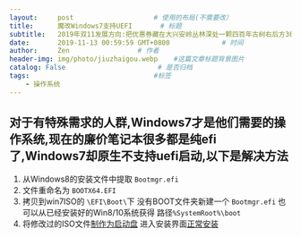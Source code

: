```yaml
---
layout:     post                    # 使用的布局(不需要改）
title:      魔改Windows7支持UEFI       # 标题
subtitle:   2019年双11发展方向:把优惠券藏在大兴安岭丛林深处一颗四百年古树右后方300英尺的刘姓土拨鼠家的车库里，在2小时内找到土拨鼠一家并在车库前合影留念，即可获得5元优惠券  #副标题
date:       2019-11-13 00:59:59 GMT+0800             # 时间
author:     Zen                 # 作者
header-img: img/photo/jiuzhaigou.webp    #这篇文章标题背景图片
catalog: False                       # 是否归档
tags:                               #标签
    - 操作系统
---
```


对于有特殊需求的人群,Windows7才是他们需要的操作系统,现在的廉价笔记本很多都是纯efi了,Windows7却原生不支持uefi启动,以下是解决方法
----
1. 从Windows8的安装文件中提取
`Bootmgr.efi`
2. 文件重命名为
`BOOTX64.EFI`
3. 拷贝到win7ISO的
`\EFI\Boot\`下
没有BOOT文件夹新建一个
`Bootmgr.efi`
也可以从已经安装好的Win8/10系统获得
路径`%SystemRoot%\boot`
4. 将修改过的ISO文件[制作为启动盘](https://zhangyiming748.github.io/2019/05/16/make_a_bootable_usb_disk/)
进入安装界面[正常安装](https://zhangyiming748.github.io/2019/05/20/install_win7/)
